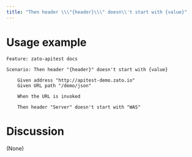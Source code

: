 ```yaml
---
title: "Then header \\\"{header}\\\" doesn\\'t start with {value}"
---
```


Usage example
=============

    Feature: zato-apitest docs

    Scenario: Then header "{header}" doesn't start with {value}

        Given address "http://apitest-demo.zato.io"
        Given URL path "/demo/json"

        When the URL is invoked

        Then header "Server" doesn't start with "WAS"

Discussion
==========

(None)
